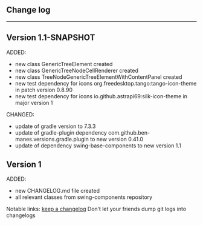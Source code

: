 ## Change log
----------------------

Version 1.1-SNAPSHOT
-------------

ADDED:

- new class GenericTreeElement created
- new class GenericTreeNodeCellRenderer created
- new class TreeNodeGenericTreeElementWithContentPanel created
- new test dependency for icons org.freedesktop.tango:tango-icon-theme in patch version 0.8.90 
- new test dependency for icons io.github.astrapi69:silk-icon-theme in major version 1

CHANGED:

- update of gradle version to 7.3.3
- update of gradle-plugin dependency com.github.ben-manes.versions.gradle.plugin to new version 0.41.0
- update of dependency swing-base-components to new version 1.1

Version 1
-------------

ADDED:

- new CHANGELOG.md file created
- all relevant classes from swing-components repository

Notable links:
[keep a changelog](http://keepachangelog.com/en/1.0.0/) Don’t let your friends dump git logs into changelogs

